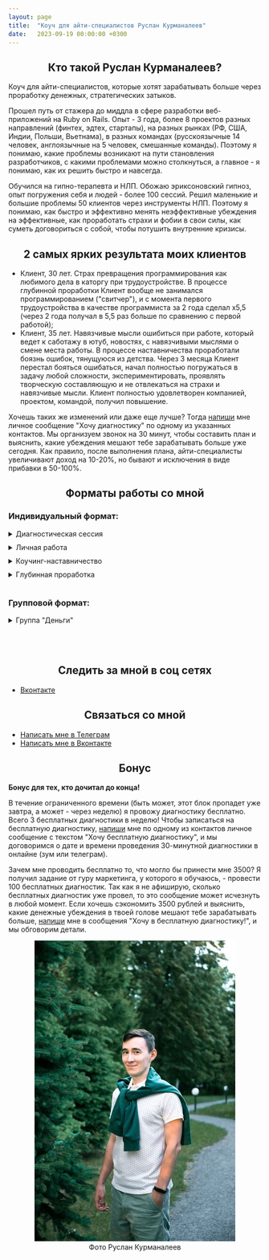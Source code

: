 ```yaml
---
layout: page
title:  "Коуч для айти-специалистов Руслан Курманалеев"
date:   2023-09-19 00:00:00 +0300
---
```


## <center style="margin-bottom: 10px;">Кто такой Руслан Курманалеев?<center>

Коуч для айти-специалистов, которые хотят зарабатывать больше через проработку денежных, стратегических затыков.

Прошел путь от стажера до миддла в сфере разработки веб-приложений на Ruby on Rails. Опыт - 3 года, более 8 проектов разных направлений (финтех, эдтех, стартапы), на разных рынках (РФ, США, Индии, Польши, Вьетнама), в разных командах (русскоязычные 14 человек, англоязычные на 5 человек, смешанные команды). Поэтому я понимаю, какие проблемы возникают на пути становления разработчиков, с какими проблемами можно столкнуться, а главное - я понимаю, как их решить быстро и навсегда.

Обучился на гипно-терапевта и НЛП. Обожаю эриксоновский гипноз, опыт погружения себя и людей - более 100 сессий. Решил маленькие и большие проблемы 50 клиентов через инструменты НЛП. Поэтому я понимаю, как быстро и эффективно менять неэффективные убеждения на эффективные, как проработать страхи и фобии в свои силы, как суметь договориться с собой, чтобы потушить внутренние кризисы.

## <center style="margin-bottom: 10px;">2 самых ярких результата моих клиентов<center>

- Клиент, 30 лет. Страх превращения программирования как любимого дела в каторгу при трудоустройстве. В процессе глубинной проработки Клиент вообще не занимался программированием ("свитчер"), и с момента первого трудоустройства в качестве программиста за 2 года сделал х5,5 (через 2 года получал в 5,5 раз больше по сравнению с первой работой);
- Клиент, 35 лет. Навязчивые мысли ошибиться при работе, который ведет к саботажу в ютуб, новостях, с навязчивыми мыслями о смене места работы. В процессе наставничества проработали боязнь ошибок, тянущуюся из детства. Через 3 месяца Клиент перестал бояться ошибаться, начал полностью погружаться в задачу любой сложности, экспериментировать, проявлять творческую составляющую и не отвлекаться на страхи и навязчивые мысли. Клиент полностью удовлетворен компанией, проектом, командой, получил повышение.

Хочешь таких же изменений или даже еще лучше? Тогда [напиши](#связаться-со-мной) мне личное сообщение "Хочу диагностику" по одному из указанных контактов. Мы организуем звонок на 30 минут, чтобы составить план и выяснить, какие убеждения мешают тебе зарабатывать больше уже сегодня. Как правило, после выполнения плана, айти-специалисты увеличивают доход на 10-20%, но бывают и исключения в виде прибавки в 50-100%. 

## <center style="margin-bottom: 10px;">Форматы работы со мной<center>

### Индивидуальный формат:

<details>
<summary style="margin-top: 15px;">Диагностическая сессия</summary>
<br>
Только онлайн! Видео-звонок на 30 минут, в ходе которого я слушаю вас, выясняю проблему и даю как минимум 2 варианта решения этой проблемы. Диагностическая нужна и мне, и тебе, чтобы выяснить, а подходим ли мы друг другу?<br>
<br>
Невозможно перейти в личную работу, наставничество или глубинную проработку, не пройдя диагностическую сессию!<br>
Стоимость диагностической сесии: 3500 рублей. Для записи <a href="#связаться-со-мной">напиши</a> мне личное сообщение "Хочу диагностику". 
<br>
<br>
</details>
<details>
<summary style="margin-top: 10px;">Личная работа</summary>
<br>
Видео-созвон на 60 минут, в ходе которого я помогаю решить вашу проблему, связанную с работой в айти-сфере. Это могут быть:
<br>
<ul>
<li>Страхи, которые мешают чувствовать себя свободно в работе;</li>
<li> Проблемы с коммуникациями в команде;</li>
<li> Затыки в развитии и выборе пути.</li>
</ul>
Продается пакетом по 4/8 сессий. Невозможно купить 1 сессию личной работы.<br>
Стоимость пакета на 4/8 сессий: 20/40 тысяч рублей. Для записи <a href="#связаться-со-мной">напиши</a> мне личное сообщение "Хочу в личную работу".
<br>
<br>
</details>
<details>
<summary style="margin-top: 10px;">Коучинг-наставничество</summary>
<br>
Средне-срочная работа с домашними заданиями на 3 месяца с глобальными проблемами на стыке работы и жизни. Типичные проблемы:
<br>
<ul>
<li>Что-то не так внутри;</li>
<li>Нет удовлетворения от работы;</li>
<li>Непонятно, куда идти дальше;</li>
<li>Выход на зарубежные рынки;</li>
<li>Адаптация в другой стране;</li>
<li>Сложности в коммуникациях с клиентами и коллегами.</li>
</ul>

Состоит из пакета на 3 месяца раз в неделю. Пропущенные занятия не переносятся и не компенсируются.<br>
Стоимость наставничества за 3 месяца: 60 тысяч рублей. Для записи <a href="#связаться-со-мной">напиши</a> мне личное сообщение "Хочу в наставничество".
<br>
<br>
</details>
<details>
<summary style="margin-top: 10px; margin-bottom: 15px;">Глубинная проработка</summary>
Сопровождение по любой жизненной проблеме (кроме зависимостей, психиатрии и семейной терапии). Этого времени достаточно для того, что избавиться от застарелых проблем, которые тянулись многие годы, и начать жить по-новому:
<br>
<ul>
<li>Ценности: выявление ценностей и план по их последующему встраиванию в повседневную жизнь. Это топливо и секрет энергичных, заряженных и преуспевающих людей;</li>
<li>Отношения с окружающими людьми и миром: научиться выстраивать границы с людьми, перестать вестись на манипуляции, начать жить по-своему, а не бесконечно выслушивать чужое. Отношения с окружающим миром всегда выстраиваются через отношения с самим собой, а выстроенные отношения с самим собой - это локомотив всей твоей жизни;</li>
<li>Проработка эмоций: "замороженные", "подавленные", "игнорируемые" эмоции высасывают энергию впустую. Если проще, то здесь мы уделим внимение тем эмоциям, которые возникают регулярно, и тебе кажется, что от них никуда не деться;</li>
<li>Радость: "смысл жизни", "предназначение", хобби, увлечения, работа, отношения - это всего лишь компоненты радостной жизни. Радость и умение радоваться жизни каждый день, или то, как живут восточные мудрецы - это специя для главного блюда твоей жизни - самой жизни;</li>
<li>Цели: целеполагание, свои или навязанные цели, куда двигаться дальше в жизни, чего я хочу в жизни. Можешь заменить слово цели на мечты, желания, хотелки, планы - от этого ничего не изменится. Если ты не знаешь, куда идут рельсы, по которым движется твой локомотив, то ты движешься по чужим рельсам, которые, скорее всего, приведут тебя к чужой конечной.</li>
<li>Прочие сложности. Что бы это ни было...</li>
</ul>

Состоит из пакета на 12 месяцев, суммарно 48 сессий. Выстраиваем календарь заранее, за месяц на следующий месяц (в декабре планируем январь). Включает в себя **обязательные** домашние задания, еженедельные отчеты. Ограниченное количество мест, поэтому подходит только тех, кто точно уверен, что хочет результата и изменить свою жизнь в более богатую, изобильную, счастливую и радостную сторону.<br>
Стоимость глубинной проработки за 1 год: 600 тысяч рублей. Для записи <a href="#связаться-со-мной">напиши</a> мне личное сообщение "Хочу в глубинную проработку".
<br>
<br style="margin-bottom: 20px;">
</details>

### Групповой формат:

<details>
<summary style="margin-top: 10px; margin-bottom: 50px">Группа "Деньги"</summary>
Группа "Деньги" или ГД - это еженедельные задания по проработке денежных затыков, чередующиеся еженедельными групповыми трансовыми медитациями. Подробнее:

<ul>
<li>Группа для тех, кто воспринимает только самостоятельную работу или готов работать самостоятельно;</li>
<li>Доступ в обучающую систему;</li>
<li>Групповой чат в Телеграм, внутри которого можно задавать вопросы по материалам группы.</li>
</ul>

<del>Стоимость одного месяца участия в группе: 3000 тысячи рублей.</del><br>
Сейчас ведется предварительная запись на особых условиях - 2000 тысячи рублей в месяц. Для закрепления особых условий участия в группе, <a href="#связаться-со-мной">напиши</a> мне личное сообщение "Хочу в группу "Деньги"" и оплати первый месяц участия в группе.
<br>
<br>
</details>

## <center style="margin-bottom: 10px;">Следить за мной в соц сетях<center>

- [Вконтакте](https://vk.com/ruslankurmanaleev)

[comment]: <> (- [Телеграм-канал]&#40;https://t.me/ruslankurmanaleev&#41;)

## <center style="margin-bottom: 10px;">Связаться со мной<center>

- [Написать мне в Телеграм](https://t.me/ruslankurmanaleev)
- [Написать мне в Вконтакте](https://vk.com/ruslankurmanaleev)

## <center style="margin-bottom: 10px;">Бонус<center>

**Бонус для тех, кто дочитал до конца!**

В течение ограниченного времени (быть может, этот блок пропадет уже завтра, а может - через неделю) я провожу диагностику бесплатно. Всего 3 бесплатных диагностики в неделю! Чтобы записаться на бесплатную диагностику, [напиши](#связаться-со-мной) мне по одному из контактов личное сообщение с текстом "Хочу бесплатную диагностику", и мы договоримся о дате и времени проведения 30-минутной диагностики в онлайне (зум или телеграм).

Зачем мне проводить бесплатно то, что могло бы принести мне 3500? Я получил задание от гуру маркетинга, у которого я обучаюсь, - провести 100 бесплатных диагностик. Так как я не афиширую, сколько бесплатных диагностик уже провел, то это сообщение может исчезнуть в любой момент. Если хочешь сэкономить 3500 рублей и выяснить, какие денежные убеждения в твоей голове мешают тебе зарабатывать больше, [напиши](#связаться-со-мной) мне в сообщения "Хочу в  бесплатную диагностику!", и мы обговорим детали. 

<div style="text-align: center;">
  <img src="assets/img/photo.jpg" title="Руслан Курманалеев" width="400"/><br>
  Фото Руслан Курманалеев
</div>